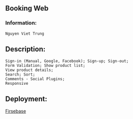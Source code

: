 ## Booking Web

### Information:
    Nguyen Viet Trung

## Description:
    Sign-in (Manual, Google, Facebook); Sign-up; Sign-out; 
    Form Validation; Show product list; 
    View product details; 
    Search; Sort; 
    Comments - Social Plugins; 
    Responsive

## Deployment:
 [Firsebase](https://booking-web-app-bb94e.web.app/)
    

